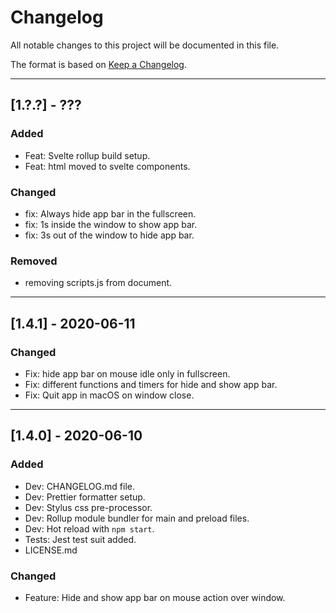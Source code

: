 # Changelog

All notable changes to this project will be documented in this file.

The format is based on [Keep a Changelog](https://keepachangelog.com/en/1.0.0/).

---

## [1.?.?] - ???

### Added

- Feat: Svelte rollup build setup.
- Feat: html moved to svelte components.

### Changed

- fix: Always hide app bar in the fullscreen.
- fix: 1s inside the window to show app bar.
- fix: 3s out of the window to hide app bar.

### Removed

- removing scripts.js from document.

---

## [1.4.1] - 2020-06-11

### Changed

- Fix: hide app bar on mouse idle only in fullscreen.
- Fix: different functions and timers for hide and show app bar.
- Fix: Quit app in macOS on window close.

---

## [1.4.0] - 2020-06-10

### Added

- Dev: CHANGELOG.md file.
- Dev: Prettier formatter setup.
- Dev: Stylus css pre-processor.
- Dev: Rollup module bundler for main and preload files.
- Dev: Hot reload with `npm start`.
- Tests: Jest test suit added.
- LICENSE.md

### Changed

- Feature: Hide and show app bar on mouse action over window.
